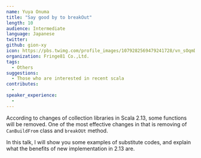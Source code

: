 ```yaml
---
name: Yuya Onuma
title: "Say good by to breakOut"
length: 10
audience: Intermediate
language: Japanese
twitter: 
github: gion-xy
icon: https://pbs.twimg.com/profile_images/1079282569479241728/vn_sOqmD_400x400.jpg
organization: Fringe81 Co.,Ltd.
tags:
  - Others
suggestions:
  - Those who are interested in recent scala
contributes:
  - 
speaker_experience:
  - 
---
```

According to changes of collection libraries in Scala 2.13, some functions will be removed.
One of the most effective changes in that is removing of `CanBuildFrom` class and `breakOUt` method.

In this talk, I will show you some examples of substitute codes, and explain what the benefits of new implementation in 2.13 are.
